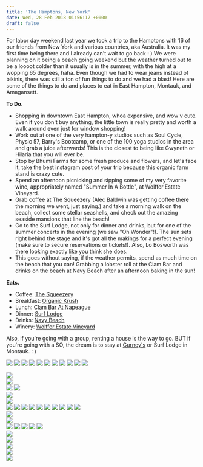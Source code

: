 ```yaml
---
title: 'The Hamptons, New York'
date: Wed, 28 Feb 2018 01:56:17 +0000
draft: false
---
```


For labor day weekend last year we took a trip to the Hamptons with 16 of our friends from New York and various countries, aka Australia. It was my first time being there and I already can't wait to go back : ) We were planning on it being a beach going weekend but the weather turned out to be a loooot colder than it usually is in the summer, with the high at a wopping 65 degrees, haha. Even though we had to wear jeans instead of bikinis, there was still a ton of fun things to do and we had a blast! Here are some of the things to do and places to eat in East Hampton, Montauk, and Amagansett.

**To Do.**

- Shopping in downtown East Hampton, whoa expensive, and wow v cute. Even if you don't buy anything, the little town is really pretty and worth a walk around even just for window shopping!
- Work out at one of the very hampton-y studios such as Soul Cycle, Physic 57, Barry's Bootcamp, or one of the 100 yoga studios in the area and grab a juice afterwards! This is the closest to being like Gwyneth or Hilaria that you will ever be.
- Stop by Bhumi Farms for some fresh produce and flowers, and let's face it, take the best instagram post of your trip because this organic farm stand is crazy cute.
- Spend an afternoon picnicking and sipping some of my very favorite wine, appropriately named "Summer In A Bottle", at Wolffer Estate Vineyard.
- Grab coffee at The Squeezery (Alec Baldwin was getting coffee there the morning we went, just saying.) and take a morning walk on the beach, collect some stellar seashells, and check out the amazing seaside mansions that line the beach!
- Go to the Surf Lodge, not only for dinner and drinks, but for one of the summer concerts in the evening (we saw "Oh Wonder"!). The sun sets right behind the stage and it's got all the makings for a perfect evening (make sure to secure reservations or tickets!). Also, Lo Bosworth was there looking exactly like you think she does.
- This goes without saying, if the weather permits, spend as much time on the beach that you can! Grabbing a lobster roll at the Clam Bar and drinks on the beach at Navy Beach after an afternoon baking in the sun!

**Eats.**

- Coffee: [The Squeezery](https://www.instagram.com/explore/locations/1674548829514486/the-squeezery/)
- Breakfast: [Organic Krush](https://www.instagram.com/organickrush/?hl=en)
- Lunch: [Clam Bar At Napeague](https://www.google.com/maps/place/Clam+Bar+At+Napeague/@40.9985281,-72.0457283,17z/data=!3m1!4b1!4m5!3m4!1s0x89e8add8e01ad36b:0x4d1179c64854bf64!8m2!3d40.9985281!4d-72.0435343)
- Dinner: [Surf Lodge](https://www.instagram.com/thesurflodge/?hl=en)
- Drinks: [Navy Beach](https://www.instagram.com/navybeachmontauk/?hl=en)
- Winery: [Wolffer Estate Vineyard](https://www.instagram.com/wolfferwine/?hl=en)

Also, if you're going with a group, renting a house is the way to go. BUT if you're going with a SO, the dream is to stay at [Gurney's](https://www.instagram.com/gurneysmontauk/) or Surf Lodge in Montauk. : )

![](https://djh82r8xhqebh.cloudfront.net/uploads/2018/02/SouthHampton_Blog-1.jpg) ![](https://djh82r8xhqebh.cloudfront.net/uploads/2018/02/SouthHampton_Blog-2.jpg) ![](https://djh82r8xhqebh.cloudfront.net/uploads/2018/02/SouthHampton_Blog-5.jpg) ![](https://djh82r8xhqebh.cloudfront.net/uploads/2018/02/SouthHampton_Blog-6.jpg) ![](https://djh82r8xhqebh.cloudfront.net/uploads/2018/02/SouthHampton_Blog-4.jpg) ![](https://djh82r8xhqebh.cloudfront.net/uploads/2018/02/SouthHampton_Blog-20.jpg) ![](https://djh82r8xhqebh.cloudfront.net/uploads/2018/02/SouthHampton_Blog-18.jpg) ![](https://djh82r8xhqebh.cloudfront.net/uploads/2018/02/SouthHampton_Blog-19.jpg) ![](https://djh82r8xhqebh.cloudfront.net/uploads/2018/02/SouthHampton_Blog-24.jpg) ![](https://djh82r8xhqebh.cloudfront.net/uploads/2018/02/SouthHampton_Blog-26.jpg) ![](https://djh82r8xhqebh.cloudfront.net/uploads/2018/02/SouthHampton_Blog-28.jpg) <div class="flex-ns mhn2-ns mb3"> <div class="ph2-ns w-50-ns"> ![](https://djh82r8xhqebh.cloudfront.net/uploads/2018/02/SouthHampton_Blog-23.jpg)</div> <div class="ph2-ns w-50-ns"> ![](https://djh82r8xhqebh.cloudfront.net/uploads/2018/02/SouthHampton_Blog-25.jpg)</div> </div> ![](https://djh82r8xhqebh.cloudfront.net/uploads/2018/02/SouthHampton_Blog-27.jpg) ![](https://djh82r8xhqebh.cloudfront.net/uploads/2018/02/SouthHampton_Blog-29.jpg) <div class="flex-ns mhn2-ns mb3"> <div class="ph2-ns w-50-ns"> ![](https://djh82r8xhqebh.cloudfront.net/uploads/2018/02/SouthHampton_Blog-31.jpg)</div> <div class="ph2-ns w-50-ns"> ![](https://djh82r8xhqebh.cloudfront.net/uploads/2018/02/SouthHampton_Blog-21.jpg)</div> </div> ![](https://djh82r8xhqebh.cloudfront.net/uploads/2018/02/SouthHampton_Blog-30.jpg) ![](https://djh82r8xhqebh.cloudfront.net/uploads/2018/02/SouthHampton_Blog-7.jpg) ![](https://djh82r8xhqebh.cloudfront.net/uploads/2018/02/SouthHampton_Blog-11.jpg) ![](https://djh82r8xhqebh.cloudfront.net/uploads/2018/02/SouthHampton_Blog-13.jpg) ![](https://djh82r8xhqebh.cloudfront.net/uploads/2018/02/SouthHampton_Blog-15.jpg) ![](https://djh82r8xhqebh.cloudfront.net/uploads/2018/02/SouthHampton_Blog-10.jpg) ![](https://djh82r8xhqebh.cloudfront.net/uploads/2018/02/SouthHampton_Blog-16.jpg) ![](https://djh82r8xhqebh.cloudfront.net/uploads/2018/02/SouthHampton_Blog-14.jpg) ![](https://djh82r8xhqebh.cloudfront.net/uploads/2018/02/SouthHampton_Blog-9.jpg) ![](https://djh82r8xhqebh.cloudfront.net/uploads/2018/02/SouthHampton_Blog-17.jpg) <div class="flex-ns mhn2-ns mb3"> <div class="ph2-ns w-50-ns"> ![](https://djh82r8xhqebh.cloudfront.net/uploads/2018/02/SouthHampton_Blog-8.jpg)</div> <div class="ph2-ns w-50-ns"> ![](https://djh82r8xhqebh.cloudfront.net/uploads/2018/02/SouthHampton_Blog-32.jpg)</div> </div> ![](https://djh82r8xhqebh.cloudfront.net/uploads/2018/02/SouthHampton_Blog-33.jpg) ![](https://djh82r8xhqebh.cloudfront.net/uploads/2018/02/SouthHampton_Blog-41.jpg) ![](https://djh82r8xhqebh.cloudfront.net/uploads/2018/02/SouthHampton_Blog-34.jpg) ![](https://djh82r8xhqebh.cloudfront.net/uploads/2018/02/SouthHampton_Blog-38.jpg) ![](https://djh82r8xhqebh.cloudfront.net/uploads/2018/02/SouthHampton_Blog-39.jpg) <div class="flex-ns mhn2-ns mb3"> <div class="ph2-ns w-50-ns"> ![](https://djh82r8xhqebh.cloudfront.net/uploads/2018/02/SouthHampton_Blog-42.jpg)</div> <div class="ph2-ns w-50-ns"> ![](https://djh82r8xhqebh.cloudfront.net/uploads/2018/02/SouthHampton_Blog-36.jpg)</div> </div> <div class="flex-ns mhn2-ns mb3"> <div class="ph2-ns w-50-ns"> ![](https://djh82r8xhqebh.cloudfront.net/uploads/2018/02/SouthHampton_Blog-40.jpg)</div> <div class="ph2-ns w-50-ns"> ![](https://djh82r8xhqebh.cloudfront.net/uploads/2018/02/SouthHampton_Blog-37.jpg)</div> </div> ![](https://djh82r8xhqebh.cloudfront.net/uploads/2018/02/SouthHampton_Blog-43.jpg)